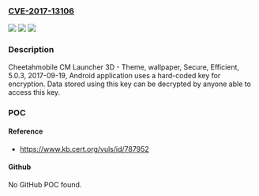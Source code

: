 ### [CVE-2017-13106](https://cve.mitre.org/cgi-bin/cvename.cgi?name=CVE-2017-13106)
![](https://img.shields.io/static/v1?label=Product&message=CM%20Launcher%203D%20-%20Theme%2C%20wallpaper%2C%20Secure%2C%20Efficient&color=blue)
![](https://img.shields.io/static/v1?label=Version&message=5.0.35.0.3%20&color=brighgreen)
![](https://img.shields.io/static/v1?label=Vulnerability&message=CWE-798&color=brighgreen)

### Description

Cheetahmobile CM Launcher 3D - Theme, wallpaper, Secure, Efficient, 5.0.3, 2017-09-19, Android application uses a hard-coded key for encryption. Data stored using this key can be decrypted by anyone able to access this key.

### POC

#### Reference
- https://www.kb.cert.org/vuls/id/787952

#### Github
No GitHub POC found.

